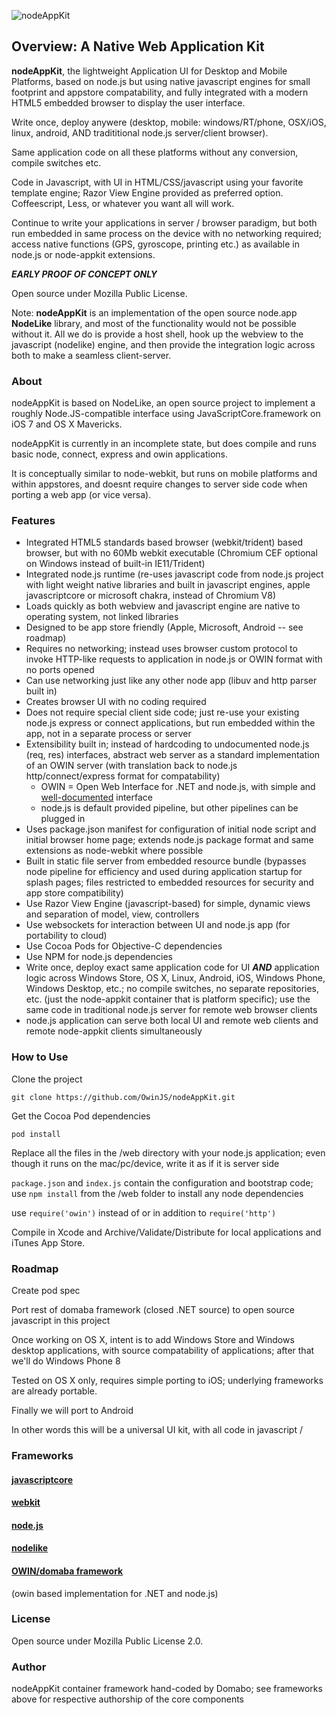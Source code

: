 ![nodeAppKit](https://raw.github.com/OwinJS/nodeAppKit/master/app-shared/owinjs-splash/images/nodeAppKit.png)

## Overview: A Native Web Application Kit

**nodeAppKit**, the lightweight Application UI for Desktop and Mobile Platforms, based on node.js but using  native javascript engines for small footprint and appstore compatability, and fully integrated with a modern HTML5 embedded browser to display the user interface.

Write once, deploy anywere (desktop, mobile: windows/RT/phone, OSX/iOS, linux, android, AND tradititional node.js server/client browser).    

Same application code on all these platforms without any conversion, compile switches etc.

Code in Javascript, with UI in HTML/CSS/javascript using your favorite template engine; Razor View Engine provided as preferred option.   Coffeescript, Less, or whatever you want all will work. 

Continue to write your applications in server / browser paradigm, but both run embedded in same process on the device with no networking required;  access native functions (GPS, gyroscope, printing etc.) as available in node.js or node-appkit extensions.

***EARLY PROOF OF CONCEPT ONLY***

Open source under Mozilla Public License.


Note: **nodeAppKit** is an implementation of the open source node.app **NodeLike** library, and most of the functionality would not be possible without it.  All we do is provide a host shell, hook up the webview to the javascript (nodelike) engine, and then provide the integration logic across both to make a seamless client-server.

### About

nodeAppKit is based on NodeLike, an open source project to implement a roughly Node.JS-compatible interface using JavaScriptCore.framework on iOS 7 and OS X Mavericks.

nodeAppKit is currently in an incomplete state, but does compile and runs basic node, connect, express and owin applications.

It is conceptually similar to node-webkit, but runs on mobile platforms and within appstores, and doesnt require changes to server side code when porting a web app (or vice versa). 

### Features

- Integrated HTML5 standards based browser (webkit/trident) based browser, but with no 60Mb webkit executable (Chromium CEF optional on Windows instead of built-in IE11/Trident)
- Integrated node.js runtime (re-uses javascript code from node.js project with light weight native libraries and built in javascript engines, apple javascriptcore or microsoft chakra, instead of Chromium V8)
- Loads quickly as both webview and javascript engine are native to operating system, not linked libraries
- Designed to be app store friendly (Apple, Microsoft, Android -- see roadmap)
- Requires no networking;  instead uses browser custom protocol to invoke HTTP-like requests to application in node.js or OWIN format with no ports opened
- Can use networking just like any other node app (libuv and http parser built in)
- Creates browser UI with no coding required
- Does not require special client side code;  just re-use your existing node.js express or connect applications, but run embedded within the app, not in a separate process or server
- Extensibility built in;  instead of hardcoding to undocumented node.js (req, res) interfaces, abstract web server as a standard implementation of an OWIN server (with translation back to node.js http/connect/express format for compatability)
	- OWIN = Open Web Interface for .NET and node.js, with simple and [well-documented](http://owin.org) interface
	- node.js is default provided pipeline, but other pipelines can be plugged in
- Uses package.json manifest for configuration of initial node script and initial browser home page;  extends node.js package format and same extensions as node-webkit where possible
- Built in static file server from embedded resource bundle (bypasses node pipeline for efficiency and used during application startup for splash pages;  files restricted to embedded resources for security and app store compatibility)
- Use Razor View Engine (javascript-based) for simple, dynamic views and separation of model, view, controllers
- Use websockets for interaction between UI and node.js app (for portability to cloud)
- Use Cocoa Pods for Objective-C dependencies
- Use NPM for node.js dependencies
- Write once, deploy exact same application code for UI ***AND*** application logic across Windows Store, OS X, Linux, Android, iOS, Windows Phone, Windows Desktop, etc.;  no compile switches, no separate repositories, etc. (just the node-appkit container that is platform specific);  use the same code in traditional node.js server for remote web browser clients 
- node.js application can serve both local UI and remote web clients and remote node-appkit clients simultaneously

### How to Use
Clone the project

`git clone https://github.com/OwinJS/nodeAppKit.git`

Get the Cocoa Pod dependencies

 `pod install`

Replace all the files in the /web directory with your node.js application;  even though it runs on the mac/pc/device, write it as if it is server side

`package.json` and `index.js` contain the configuration and bootstrap code;  use `npm install` from the /web folder to install any node dependencies

use `require('owin')` instead of or in addition to `require('http')`

Compile in Xcode and Archive/Validate/Distribute for local applications and iTunes App Store.

### Roadmap

Create pod spec

Port rest of domaba framework (closed .NET source) to open source javascript in this project

Once working on OS X, intent is to add Windows Store and Windows desktop applications, with source compatability of applications; after that we'll do Windows Phone 8

Tested on OS X only, requires simple porting to iOS;  underlying frameworks are already portable.

Finally we will port to Android

In other words this will be a universal UI kit, with all code in javascript / 

### Frameworks

#### [javascriptcore](http://asciiwwdc.com/2013/sessions/615)

#### [webkit](https://developer.apple.com/library/mac/documentation/Cocoa/Conceptual/DisplayWebContent/DisplayWebContent.html#//apple_ref/doc/uid/10000164i)

#### [node.js](http://nodejs.org)

#### [nodelike](https://github.com/node-app/Nodelike)
#### [OWIN/domaba framework](http://owin.org/) 
(owin based implementation for .NET and node.js)

### License

Open source under Mozilla Public License 2.0.


### Author

nodeAppKit container framework hand-coded by Domabo;  see frameworks above for respective authorship of the core components